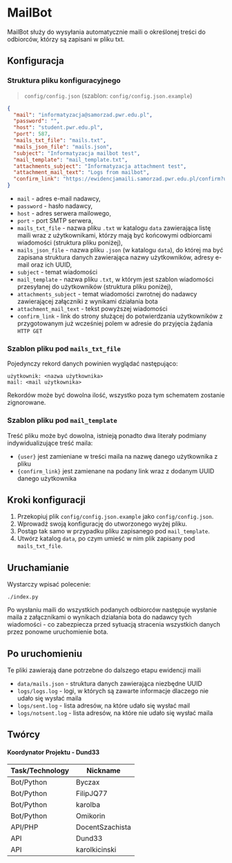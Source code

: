 # MailBot

MailBot służy do wysyłania automatycznie maili o określonej treści do odbiorców, którzy są zapisani w pliku txt.

## Konfiguracja

### Struktura pliku konfiguracyjnego

> `config/config.json` (szablon: `config/config.json.example`)

```json
{
  "mail": "informatyzacja@samorzad.pwr.edu.pl",
  "password": "",
  "host": "student.pwr.edu.pl",
  "port": 587,
  "mails_txt_file": "mails.txt",
  "mails_json_file": "mails.json",
  "subject": "Informatyzacja mailbot test",
  "mail_template": "mail_template.txt",
  "attachments_subject": "Informatyzacja attachment test",
  "attachment_mail_text": "Logs from mailbot",
  "confirm_link": "https://ewidencjamaili.samorzad.pwr.edu.pl/confirm?uuid="
}
```

- `mail` - adres e-mail nadawcy,
- `password` - hasło nadawcy,
- `host` - adres serwera mailowego,
- `port` - port SMTP serwera,
- `mails_txt_file` - nazwa pliku `.txt` w katalogu `data` zawierająca listę maili wraz z użytkownikami, którzy mają być końcowymi odbiorcami wiadomości (struktura pliku poniżej),
- `mails_json_file` - nazwa pliku `.json` (w katalogu `data`), do której ma być zapisana struktura danych zawierająca nazwy użytkowników, adresy e-mail oraz ich UUID,
- `subject` - temat wiadomości
- `mail_template` - nazwa pliku `.txt`, w którym jest szablon wiadomości przesyłanej do użytkowników (struktura pliku poniżej),
- `attachments_subject` - temat wiadomości zwrotnej do nadawcy zawierającej załączniki z wynikami działania bota
- `attachment_mail_text` - tekst powyższej wiadomości
- `confirm_link` - link do strony służącej do potwierdzania użytkowników z przygotowanym już wcześniej polem w adresie do przyjęcia żądania `HTTP GET`

### Szablon pliku pod `mails_txt_file`

Pojedynczy rekord danych powinien wyglądać następująco:

    użytkownik: <nazwa użytkownika>
    mail: <mail użytkownika>

Rekordów może być dowolna ilość, wszystko poza tym schematem zostanie zignorowane.

### Szablon pliku pod `mail_template`

Treść pliku może być dowolna, istnieją ponadto dwa literały podmiany indywidualizujące treść maila:

- `{user}` jest zamieniane w treści maila na nazwę danego użytkownika z pliku
- `{confirm_link}` jest zamienane na podany link wraz z dodanym UUID danego użytkownika

## Kroki konfiguracji

1. Przekopiuj plik `config/config.json.example` jako `config/config.json`.
2. Wprowadź swoją konfigurację do utworzonego wyżej pliku.
3. Postąp tak samo w przypadku pliku zapisanego pod `mail_template`.
4. Utwórz katalog `data`, po czym umieść w nim plik zapisany pod `mails_txt_file`.

## Uruchamianie

Wystarczy wpisać polecenie:

    ./index.py

Po wysłaniu maili do wszystkich podanych odbiorców następuje wysłanie maila z załącznikami o wynikach działania bota do nadawcy tych wiadomości - co zabezpiecza przed sytuacją stracenia wszystkich danych przez ponowne uruchomienie bota.

## Po uruchomieniu

Te pliki zawierają dane potrzebne do dalszego etapu ewidencji maili

- `data/mails.json` - struktura danych zawierająca niezbędne UUID
- `logs/logs.log` - logi, w których są zawarte informacje dlaczego nie udało się wysłać maila
- `logs/sent.log` - lista adresów, na które udało się wysłać mail
- `logs/notsent.log` - lista adresów, na które nie udało się wysłać maila

## Twórcy

#### Koordynator Projektu - Dund33

| Task/Technology | Nickname        |
| --------------- | --------------- |
| Bot/Python      | Byczax          |
| Bot/Python      | FilipJQ77       |
| Bot/Python      | karolba         |
| Bot/Python      | Omikorin        |
| API/PHP         | DocentSzachista |
| API             | Dund33          |
| API             | karolkicinski   |
